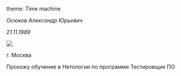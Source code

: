 theme: Time machine

*Осюков Александр Юрьевич*

_21.11.1989_


<image src="/img/IMG_8233.JPG">



г. Москва


Прохожу обучение в Нетологии по программе Тестировщик ПО

